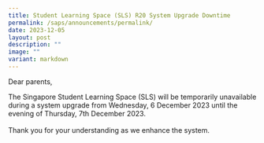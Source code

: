 ```yaml
---
title: Student Learning Space (SLS) R20 System Upgrade Downtime
permalink: /saps/announcements/permalink/
date: 2023-12-05
layout: post
description: ""
image: ""
variant: markdown
---
```

Dear parents,

The Singapore Student Learning Space (SLS) will be temporarily unavailable during a system upgrade from Wednesday, 6 December 2023 until the evening of Thursday, 7th December 2023. <br><br>Thank you for your understanding as we enhance the system.
